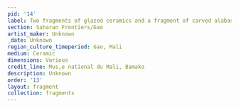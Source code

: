 ```yaml
---
pid: '14'
label: Two fragments of glazed ceramics and a fragment of carved alabaster
section: Saharan Frontiers/Gao
artist_maker: Unknown
_date: Unknown
region_culture_timeperiod: Gao, Mali
medium: Ceramic
dimensions: Various
credit_line: Mus‚e national du Mali, Bamako
description: Unknown
order: '13'
layout: fragment
collection: fragments
---
```

